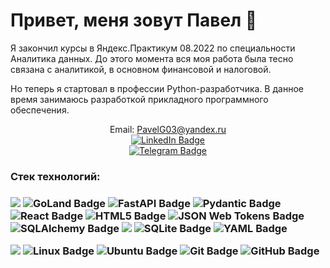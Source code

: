 # Привет, меня зовут Павел 👋
Я закончил курсы в Яндекс.Практикум 08.2022 по специальности Аналитика данных. До этого момента вся моя работа была тесно связана с аналитикой, в основном финансовой и налоговой. 

Но теперь я стартовал в профессии Python-разработчика. В данное время занимаюсь разработкой прикладного программного обеспечения.

<!-- <p align = 'center'>
 <a href="https://github-readme-stats.vercel.app/api?username=Pavel891&show_icons=true&count_private=true"><img height=150 src="https://github-readme-stats.vercel.app/api?username=Pavel891&show_icons=true&count_private=true&theme=dark"/></a>
 <a href="https://github.com/Pavel891/github-readme-stats"><img height=150 src="https://github-readme-stats.vercel.app/api/top-langs/?username=Pavel891&layout=compact&theme=dark"/></a>
</p>

<p align='center'>
   <a href="https://t.me/pavelg03">
    <img src="https://img.shields.io/badge/Telegram-2CA5E0?style=for-the-badge&logo=telegram&logoColor=white" />        
  </a>&nbsp;&nbsp;
  
    &nbsp;&nbsp;
</p> -->

<p align='center'>
  Email: <a href='mailto:PavelG03@yandex.ru'>PavelG03@yandex.ru</a>
  <br><a href="https://www.linkedin.com/in/420b55174/"><img src="https://img.shields.io/badge/LinkedIn-0A66C2?logo=linkedin&logoColor=fff&style=for-the-badge" alt="LinkedIn Badge"></a>
  <br><a href="t.me/pavelg03"><img src="https://img.shields.io/badge/Telegram-26A5E4?logo=telegram&logoColor=fff&style=for-the-badge" alt="Telegram Badge"></a>
</p>

<h3>Стек технологий:<h3>
<p>
  <img src="https://img.shields.io/badge/Python-FFD43B?style=for-the-badge&logo=python&logoColor=blue">
  <img src="https://img.shields.io/badge/GoLand-000?logo=goland&logoColor=fff&style=for-the-badge" alt="GoLand Badge">
  <img src="https://img.shields.io/badge/FastAPI-009688?logo=fastapi&logoColor=fff&style=for-the-badge" alt="FastAPI Badge">
  <img src="https://img.shields.io/badge/Pydantic-E92063?logo=pydantic&logoColor=fff&style=for-the-badge" alt="Pydantic Badge">
  <img src="https://img.shields.io/badge/React-61DAFB?logo=react&logoColor=000&style=for-the-badge" alt="React Badge">
  <img src="https://img.shields.io/badge/HTML5-E34F26?logo=html5&logoColor=fff&style=for-the-badge" alt="HTML5 Badge">
  <img src="https://img.shields.io/badge/JSON%20Web%20Tokens-000?logo=jsonwebtokens&logoColor=fff&style=for-the-badge" alt="JSON Web Tokens Badge">
  <img src="https://img.shields.io/badge/SQLAlchemy-D71F00?logo=sqlalchemy&logoColor=fff&style=for-the-badge" alt="SQLAlchemy Badge">
  <img src="https://img.shields.io/badge/PostgreSQL-316192?style=for-the-badge&logo=postgresql&logoColor=white">
  <img src="https://img.shields.io/badge/SQLite-003B57?logo=sqlite&logoColor=fff&style=for-the-badge" alt="SQLite Badge">
  <img src="https://img.shields.io/badge/YAML-CB171E?logo=yaml&logoColor=fff&style=for-the-badge" alt="YAML Badge">
  <!--
    <img src="https://img.shields.io/badge/Next.js-000?logo=nextdotjs&logoColor=fff&style=for-the-badge" alt="Next.js Badge">
    <img src="https://img.shields.io/badge/Konva-0D83CD?logo=konva&logoColor=fff&style=for-the-badge" alt="Konva Badge">
    <img src="https://img.shields.io/badge/JavaScript-F7DF1E?logo=javascript&logoColor=000&style=for-the-badge" alt="JavaScript Badge">
    <img src="https://img.shields.io/badge/Docker-2496ED?logo=docker&logoColor=fff&style=for-the-badge" alt="Docker Badge">
  -->
</p>
<p>
  <img src="https://img.shields.io/badge/VSCode-0078D4?style=for-the-badge&logo=visual%20studio%20code&logoColor=white">
  <img src="https://img.shields.io/badge/Linux-FCC624?logo=linux&logoColor=000&style=for-the-badge" alt="Linux Badge">
  <img src="https://img.shields.io/badge/Ubuntu-E95420?logo=ubuntu&logoColor=fff&style=for-the-badge" alt="Ubuntu Badge">
  <img src="https://img.shields.io/badge/Git-F05032?logo=git&logoColor=fff&style=for-the-badge" alt="Git Badge">
  <img src="https://img.shields.io/badge/GitHub-181717?logo=github&logoColor=fff&style=for-the-badge" alt="GitHub Badge">
</p>
